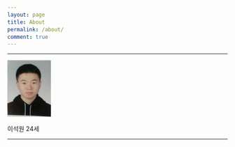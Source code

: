 ```yaml
---
layout: page
title: About
permalink: /about/
comment: true
---
```


---
<img src="https://raw.githubusercontent.com/gwnuysw/gwnuysw.github.io/master/_images/face.jpg" alt="Drawing" style="width: 100px; height: 130px"/>


이석원 24세

---
